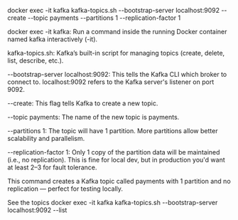 docker exec -it kafka kafka-topics.sh --bootstrap-server localhost:9092 --create --topic payments --partitions 1 --replication-factor 1

docker exec -it kafka:
Run a command inside the running Docker container named kafka interactively (-it).

kafka-topics.sh:
Kafka’s built-in script for managing topics (create, delete, list, describe, etc.).

--bootstrap-server localhost:9092:
This tells the Kafka CLI which broker to connect to.
localhost:9092 refers to the Kafka server's listener on port 9092.

--create:
This flag tells Kafka to create a new topic.

--topic payments:
The name of the new topic is payments.

--partitions 1:
The topic will have 1 partition.
More partitions allow better scalability and parallelism.

--replication-factor 1:
Only 1 copy of the partition data will be maintained (i.e., no replication).
This is fine for local dev, but in production you'd want at least 2–3 for fault tolerance.

This command creates a Kafka topic called payments with 1 partition and no replication — perfect for testing locally.


See the topics
 docker exec -it kafka kafka-topics.sh --bootstrap-server localhost:9092 --list
